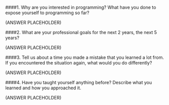 ####1. Why are you interested in programming? What have you done to expose yourself to programming so far?

(ANSWER PLACEHOLDER)

####2. What are your professional goals for the next 2 years, the next 5 years?

(ANSWER PLACEHOLDER)

####3. Tell us about a time you made a mistake that you learned a lot from. If you encountered the situation again, what would you do differently?

(ANSWER PLACEHOLDER)

####4. Have you taught yourself anything before? Describe what you learned and how you approached it.

(ANSWER PLACEHOLDER)
